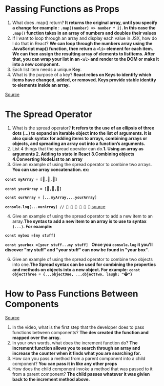 # Passing Functions as Props

1. What does .map() return? **It returns the original array, until you specify a change for example : `.map((number) => number * 2)`. In this case the `.map()` function takes in an array of numbers and doubles their values**
4. If I want to loop through an array and display each value in JSX, how do I do that in React? **We can loop through the numbers array using the JavaScript map() function, then return a `<li>` element for each item. We can then assign the resulting array of elements to listItems. After that, you can wrap your list in an `<ul>` and render to the DOM or make it into a new component.**
5. Each list item needs a unique **Key**. 
6. What is the purpose of a key? **React relies on Keys to identify which items have changed, added, or removed. Keys provide stable identity to elements inside an array.**

[Source](https://reactjs.org/docs/lists-and-keys.html)

# The Spread Operator

1. What is the spread operator? **It refers to the use of an ellipsis of three dots (…) to expand an iterable object into the list of arguments. It is also quick syntax for adding items to arrays, combining arrays or objects, and spreading an array out into a function’s arguments.**
2. List 4 things that the spread operator can do.**1. Using an array as arguments 2. Adding to state in React 3.Combining objects 4.Converting NodeList to an array**
3. Give an example of using the spread operator to combine two arrays. **You can use array concatenation. ex:** 

**`const myArray = [`🤪`,`🐻`,`🎌`]`**

**`const yourArray = [`🙂`,`🤗`,`🤩`]`**

**`const ourArray = [...myArray,...yourArray]`**

**`console.log(...ourArray) // 🤪 🐻 🎌 🙂 🤗 🤩`**
[source](https://medium.com/coding-at-dawn/how-to-use-the-spread-operator-in-javascript-b9e4a8b06fab)

4. Give an example of using the spread operator to add a new item to an array.**The syntax to add a new item to an array is to  use to syntax `(...)`. 
For example:**

**`const mybox =[my stuff]`**

**`const yourbox =[your stuff...my stuff] `**
**Once you `console.log` it you'll discover "my stuff" and "your stuff" can now be found in "your box".**

6. Give an example of using the spread operator to combine two objects into one.**The Spread syntax can be used for combining the properties and methods on objects into a new object. For example:**
**`const objectThree = {...objectOne, ...objectTwo, laugh: "😂"}`**

# How to Pass Functions Between Components
[Source](https://www.youtube.com/watch?v=c05OL7XbwXU)
1. In the video, what is the first step that the developer does to pass functions between components? **The dev created the function and mapped over the array.**
2. In your own words, what does the increment function do? **The increment function allows you to search through an array and increase the counter when it finds what you are searching for.**
3. How can you pass a method from a parent component into a child component? **You can pass it in like any other props**
4. How does the child component invoke a method that was passed to it from a parent component? **The child passes whatever it was givien back to the increment method above.**


